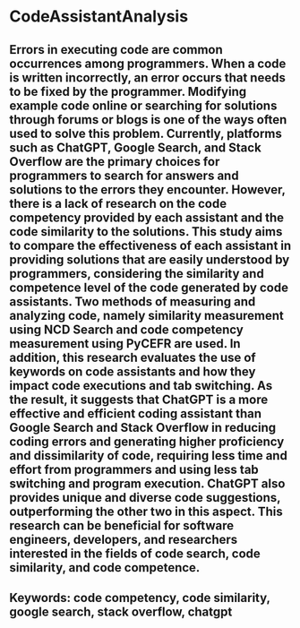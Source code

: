 # CodeAssistantAnalysis
## Errors in executing code are common occurrences among programmers. When a code is written incorrectly, an error occurs that needs to be fixed by the programmer. Modifying example code online or searching for solutions through forums or blogs is one of the ways often used to solve this problem. Currently, platforms such as ChatGPT, Google Search, and Stack Overflow are the primary choices for programmers to search for answers and solutions to the errors they encounter. However, there is a lack of research on the code competency provided by each assistant and the code similarity to the solutions. This study aims to compare the effectiveness of each assistant in providing solutions that are easily understood by programmers, considering the similarity and competence level of the code generated by code assistants. Two methods of measuring and analyzing code, namely similarity measurement using NCD Search and code competency measurement using PyCEFR are used. In addition, this research evaluates the use of keywords on code assistants and how they impact code executions and tab switching. As the result, it suggests that ChatGPT is a more effective and efficient coding assistant than Google Search and Stack Overflow in reducing coding errors and generating higher proficiency and dissimilarity of code, requiring less time and effort from programmers and using less tab switching and program execution. ChatGPT also provides unique and diverse code suggestions, outperforming the other two in this aspect. This research can be beneficial for software engineers, developers, and researchers interested in the fields of code search, code similarity, and code competence.
## Keywords: code competency, code similarity, google search, stack overflow, chatgpt
